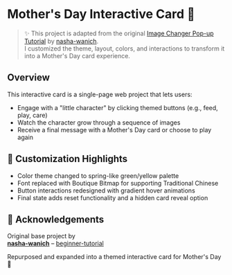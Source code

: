 # Mother's Day Interactive Card 💌

> ✨ This project is adapted from the original [Image Changer Pop-up Tutorial](https://github.com/nasha-wanich/beginner-tutorial) by [nasha-wanich](https://github.com/nasha-wanich).  
> I customized the theme, layout, colors, and interactions to transform it into a Mother's Day card experience.


## Overview

This interactive card is a single-page web project that lets users:
- Engage with a "little character" by clicking themed buttons (e.g., feed, play, care)
- Watch the character grow through a sequence of images
- Receive a final message with a Mother's Day card or choose to play again

## 🎨 Customization Highlights

- Color theme changed to spring-like green/yellow palette
- Font replaced with Boutique Bitmap for supporting Traditional Chinese
- Button interactions redesigned with gradient hover animations
- Final state adds reset functionality and a hidden card reveal option

## 🙏 Acknowledgements

Original base project by  
**[nasha-wanich](https://github.com/nasha-wanich)** – [beginner-tutorial](https://github.com/nasha-wanich/beginner-tutorial)

Repurposed and expanded into a themed interactive card for Mother's Day 💐
